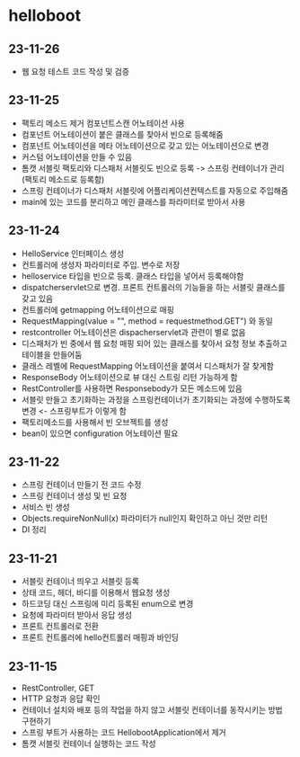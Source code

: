 # helloboot
## 23-11-26
- 웹 요청 테스트 코드 작성 및 검증

## 23-11-25
- 팩토리 메소드 제거 컴포넌트스캔 어노테이션 사용
- 컴포넌트 어노테이션이 붙은 클래스를 찾아서 빈으로 등록해줌
- 컴포넌트 어노테이션을 메타 어노테이션으로 갖고 있는 어노테이션으로 변경
- 커스텀 어노테이션을 만들 수 있음
- 톰캣 서블릿 팩토리와 디스패처 서블릿도 빈으로 등록 -> 스프링 컨테이너가 관리 (팩토리 메소드로 등록함)
- 스프링 컨테이너가 디스패처 서블릿에 어플리케이션컨텍스트를 자동으로 주입해줌
- main에 있는 코드를 분리하고 메인 클래스를 파라미터로 받아서 사용

## 23-11-24
- HelloService 인터페이스 생성
- 컨트롤러에 생성자 파라미터로 주입. 변수로 저장
- helloservice 타입을 빈으로 등록. 클래스 타입을 넣어서 등록해야함
- dispatcherservlet으로 변경. 프론트 컨트롤러의 기능들을 하는 서블릿 클래스를 갖고 있음
- 컨트롤러에 getmapping 어노테이션으로 매핑
- RequestMapping(value = "", method = requestmethod.GET") 와 동일
- restcontroller 어노테이션은 dispacherservlet과 관련이 별로 없음
- 디스패처가 빈 중에서 웹 요청 매핑 되어 있는 클래스를 찾아서 요청 정보 추출하고 테이블을 만들어둠
- 클래스 레벨에 RequestMapping 어노테이션을 붙여서 디스패처가 잘 찾게함
- ResponseBody 어노테이션으로 뷰 대신 스트링 리턴 가능하게 함
- RestController를 사용하면 Responsebody가 모든 메소드에 있음
- 서블릿 만들고 초기화하는 과정을 스프링컨테이너가 초기화되는 과정에 수행하도록 변경 <- 스프링부트가 이렇게 함
- 팩토리메소드를 사용해서 빈 오브젝트를 생성
- bean이 있으면 configuration 어노테이션 필요

## 23-11-22
- 스프링 컨테이너 만들기 전 코드 수정
- 스프링 컨테이너 생성 및 빈 요청
- 서비스 빈 생성 
- Objects.requireNonNull(x) 파라미터가 null인지 확인하고 아닌 것만 리턴
- DI 정리

## 23-11-21
- 서블릿 컨테이너 띄우고 서블릿 등록
- 상태 코드, 헤더, 바디를 이용해서 웹요청 생성
- 하드코딩 대신 스프링에 미리 등록된 enum으로 변경
- 요청에 파라미터 받아서 응답 생성
- 프론트 컨트롤러로 전환
- 프론트 컨트롤러에 hello컨트롤러 매핑과 바인딩

## 23-11-15
- RestController, GET
- HTTP 요청과 응답 확인
- 컨테이너 설치와 배포 등의 작업을 하지 않고 서블릿 컨테이너를 동작시키는 방법 구현하기
- 스프링 부트가 사용하는 코드 HellobootApplication에서 제거
- 톰캣 서블릿 컨테이너 실행하는 코드 작성